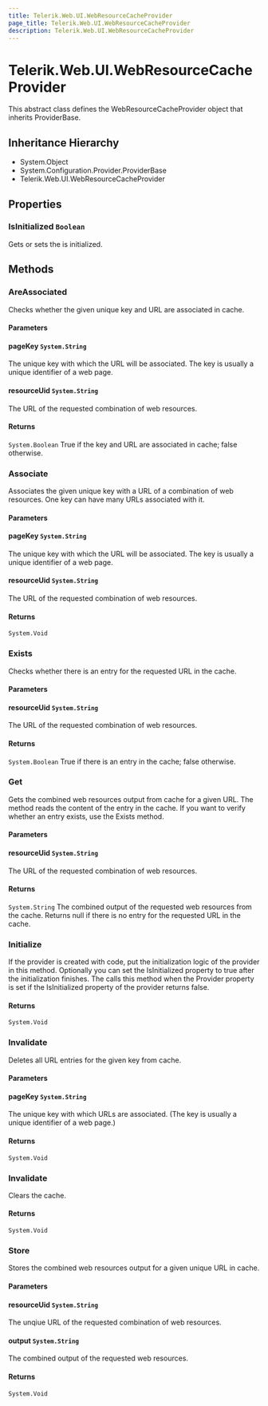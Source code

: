 ```yaml
---
title: Telerik.Web.UI.WebResourceCacheProvider
page_title: Telerik.Web.UI.WebResourceCacheProvider
description: Telerik.Web.UI.WebResourceCacheProvider
---
```


# Telerik.Web.UI.WebResourceCacheProvider

This abstract class defines the WebResourceCacheProvider object that 
            inherits ProviderBase.

## Inheritance Hierarchy

* System.Object
* System.Configuration.Provider.ProviderBase
* Telerik.Web.UI.WebResourceCacheProvider

## Properties

###  IsInitialized `Boolean`

Gets or sets the is initialized.

## Methods

###  AreAssociated

Checks whether the given unique key and URL are associated in cache.

#### Parameters

#### pageKey `System.String`

The unique key with which the URL will be associated. The key is usually a unique identifier of a web page.

#### resourceUid `System.String`

The URL of the requested combination of web resources.

#### Returns

`System.Boolean` True if the key and URL are associated in cache; false otherwise.

###  Associate

Associates the given unique key with a URL of a combination of web resources.
            One key can have many URLs associated with it.

#### Parameters

#### pageKey `System.String`

The unique key with which the URL will be associated. The key is usually a unique identifier of a web page.

#### resourceUid `System.String`

The URL of the requested combination of web resources.

#### Returns

`System.Void` 

###  Exists

Checks whether there is an entry for the requested URL in the cache.

#### Parameters

#### resourceUid `System.String`

The URL of the requested combination of web resources.

#### Returns

`System.Boolean` True if there is an entry in the cache; false otherwise.

###  Get

Gets the combined web resources output from cache for a given URL.
            The method reads the content of the entry in the cache. If you want to verify whether an entry exists, use the Exists method.

#### Parameters

#### resourceUid `System.String`

The URL of the requested combination of web resources.

#### Returns

`System.String` The combined output of the requested web resources from the cache. 
            Returns null if there is no entry for the requested URL in the cache.

###  Initialize

If the provider is created with code, put the initialization logic of the provider in this method.
            Optionally you can set the IsInitialized property to true after the initialization finishes.
            The  calls this method when the Provider property is set 
            if the IsInitialized property of the provider returns false.

#### Returns

`System.Void` 

###  Invalidate

Deletes all URL entries for the given key from cache.

#### Parameters

#### pageKey `System.String`

The unique key with which URLs are associated.
            (The key is usually a unique identifier of a web page.)

#### Returns

`System.Void` 

###  Invalidate

Clears the cache.

#### Returns

`System.Void` 

###  Store

Stores the combined web resources output for a given unique URL in cache.

#### Parameters

#### resourceUid `System.String`

The unqiue URL of the requested combination of web resources.

#### output `System.String`

The combined output of the requested web resources.

#### Returns

`System.Void` 

